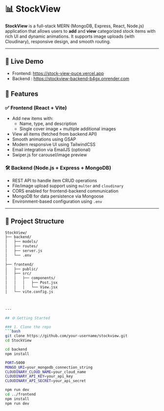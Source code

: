 # 📊 StockView

**StockView** is a full-stack MERN (MongoDB, Express, React, Node.js) application that allows users to **add** and **view** categorized stock items with rich UI and dynamic animations. It supports image uploads (with Cloudinary), responsive design, and smooth routing.

---

## 🔗 Live Demo

- Frontend: https://stock-view-puce.vercel.app
- Backend : https://stockview-backend-b4gx.onrender.com 


## 🚀 Features

### ✅ Frontend (React + Vite)
- Add new items with:
  - Name, type, and description
  - Single cover image + multiple additional images
- View all items (fetched from backend API)
- Smooth animations using GSAP
- Modern responsive UI using TailwindCSS
- Email integration via EmailJS (optional)
- Swiper.js for carousel/image preview

### 🛠 Backend (Node.js + Express + MongoDB)
- REST API to handle item CRUD operations
- File/image upload support using `multer` and `cloudinary`
- CORS enabled for frontend-backend communication
- MongoDB for data persistence via Mongoose
- Environment-based configuration using `.env`

---

## 🧩 Project Structure

```bash
StockView/
├── backend/
│   ├── models/            
│   ├── routes/           
│   ├── server.js          
│   └── .env              
│
├── frontend/
│   ├── public/            
│   ├── src/
│   │   ├── components/    
│   │   │   ├── Post.jsx  
│   │   │   └── View.jsx   
│   └── vite.config.js     



---

## ⚙️ Getting Started

### 1. Clone the repo
```bash
git clone https://github.com/your-username/stockview.git
cd StockView

cd backend
npm install

PORT=5000
MONGO_URI=your_mongodb_connection_string
CLOUDINARY_CLOUD_NAME=your_cloud_name
CLOUDINARY_API_KEY=your_api_key
CLOUDINARY_API_SECRET=your_api_secret

npm run dev
cd ../frontend
npm install
npm run dev
